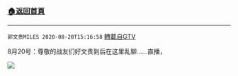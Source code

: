 ﻿###  [:house:返回首頁](https://github.com/ourhimalayas/txt)
---

`郭文贵MILES 2020-08-20T15:16:58` [轉載自GTV](https://gtv.org/web/#/UserInfo/5e596957357cc612d35a8044)

8月20号：尊敬的战友们好文贵到后在这里乱聊……直播，

![](https://filegroup.gtv.org/cdn-cgi/image/width=600/https://filegroup.gtv.org/group3/default/20200820/15/16/0/08aa872a156e5b085e65d0e4d7c635b7.jpeg)

